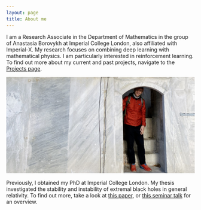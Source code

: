 ```yaml
---
layout: page
title: About me
---
```


I am a Research Associate in the Department of Mathematics in the group of Anastasia Borovykh at Imperial College London, also affiliated with Imperial-X.
My research focuses on combining deep learning with mathematical physics. I am particularly interested in reinforcement learning. To find out more about my current and past projects, navigate to the [Projects page](/projects).

![In Istanbul](../picture.jpg)

Previously, I obtained my PhD at Imperial College London. My thesis investigated the stability and instability of extremal black holes in general relativity.
To find out more, take a look at [this paper](https://arxiv.org/abs/2303.15338), or [this seminar talk](../presentationGRonline.pdf) for an overview.